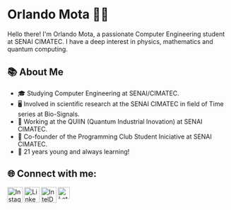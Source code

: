 # Orlando Mota 👨‍💻

Hello there! I'm Orlando Mota, a passionate Computer Engineering student at SENAI CIMATEC. I have a deep interest in physics, mathematics and quantum computing.

## 📚 About Me

- 🎓 Studying Computer Engineering at SENAI/CIMATEC.
- 🖥️ Involved in scientific research at the SENAI CIMATEC in field of Time series at Bio-Signals.
- 🚀 Working at the QUIIN (Quantum Industrial Inovation) at SENAI CIMATEC.
- 🌱 Co-founder of the Programming Club Student Iniciative at SENAI CIMATEC.
- 🎉 21 years young and always learning!

## 🌐 Connect with me:

<a href="https://www.instagram.com/_orlandomota/"><img align="left" alt="Instagram" width="35px" src="https://user-images.githubusercontent.com/80331468/270190543-eafb32ab-7a4e-43fd-910a-188769676a65.png" /></a>
<a href="https://www.linkedin.com/in/orlando-mota-0360a5209/"><img align="left" alt="LinkedIn" width="35px" src="https://user-images.githubusercontent.com/80331468/270190539-60d7da88-5151-4841-a44b-6fad612242d8.png" /></a>
<a href="https://devmesh.intel.com/users/orlando-mota"><img align="left" alt="IntelDevMesh" width="35px" src="https://user-images.githubusercontent.com/80331468/270190389-c4e28768-5ec7-436f-9a2c-e20dfb014fad.png" /></a>
<a href="http://lattes.cnpq.br/3947473564013190"><img align="left" alt="Lattes" width="27px" src="https://ceara.fiocruz.br/portal/wp-content/uploads/2021/06/path45-2.png" /></a>
